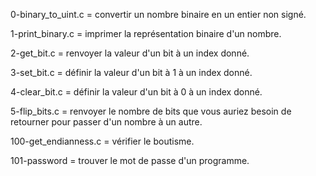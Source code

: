 0-binary_to_uint.c = convertir un nombre binaire en un entier non signé.

1-print_binary.c = imprimer la représentation binaire d'un nombre.

2-get_bit.c = renvoyer la valeur d'un bit à un index donné.

3-set_bit.c = définir la valeur d'un bit à 1 à un index donné.

4-clear_bit.c = définir la valeur d'un bit à 0 à un index donné.

5-flip_bits.c = renvoyer le nombre de bits que vous auriez besoin de retourner pour passer d'un nombre à un autre.

100-get_endianness.c = vérifier le boutisme.

101-password = trouver le mot de passe d'un programme.
